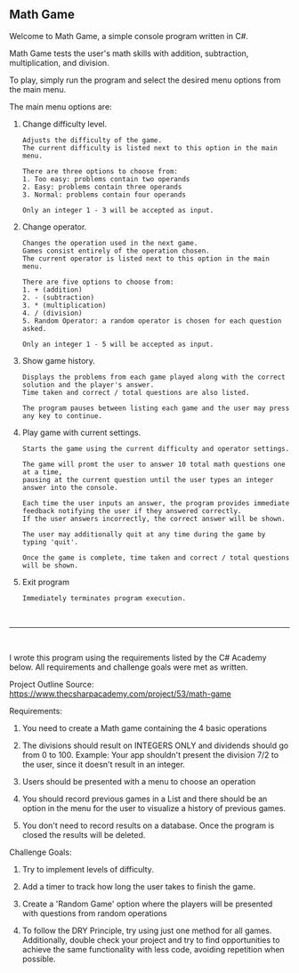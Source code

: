 ## Math Game

Welcome to Math Game, a simple console program written in C#.

Math Game tests the user's math skills with addition, subtraction, multiplication, and division.

To play, simply run the program and select the desired menu options from the main menu.

The main menu options are:
1. Change difficulty level.
    ```
    Adjusts the difficulty of the game.
    The current difficulty is listed next to this option in the main menu.

    There are three options to choose from:
    1. Too easy: problems contain two operands
    2. Easy: problems contain three operands
    3. Normal: problems contain four operands

    Only an integer 1 - 3 will be accepted as input.
    ```
2. Change operator.
    ```
    Changes the operation used in the next game. 
    Games consist entirely of the operation chosen.
    The current operator is listed next to this option in the main menu.

    There are five options to choose from:
    1. + (addition)
    2. - (subtraction)
    3. * (multiplication)
    4. / (division)
    5. Random Operator: a random operator is chosen for each question asked.

    Only an integer 1 - 5 will be accepted as input.
    ```
3. Show game history.
    ```
    Displays the problems from each game played along with the correct solution and the player's answer.
    Time taken and correct / total questions are also listed.
    
    The program pauses between listing each game and the user may press any key to continue.
    ```
4. Play game with current settings.
    ```
    Starts the game using the current difficulty and operator settings.
    
    The game will promt the user to answer 10 total math questions one at a time, 
    pausing at the current question until the user types an integer answer into the console.

    Each time the user inputs an answer, the program provides immediate feedback notifying the user if they answered correctly.
    If the user answers incorrectly, the correct answer will be shown.

    The user may additionally quit at any time during the game by typing 'quit'.

    Once the game is complete, time taken and correct / total questions will be shown.
    ```
5. Exit program
    ```
    Immediately terminates program execution.
    ```

<br>

---

<br>

I wrote this program using the requirements listed by the C# Academy below. All requirements and challenge goals were met as written.

Project Outline Source: https://www.thecsharpacademy.com/project/53/math-game

Requirements:

1. You need to create a Math game containing the 4 basic operations

2. The divisions should result on INTEGERS ONLY and dividends should go from 0 to 100. Example: Your app shouldn't present the division 7/2 to the user, since it doesn't result in an integer.

3. Users should be presented with a menu to choose an operation

4. You should record previous games in a List and there should be an option in the menu for the user to visualize a history of previous games.

5. You don't need to record results on a database. Once the program is closed the results will be deleted.


Challenge Goals:

1. Try to implement levels of difficulty.

2. Add a timer to track how long the user takes to finish the game.

3. Create a 'Random Game' option where the players will be presented with questions from random operations

4. To follow the DRY Principle, try using just one method for all games. Additionally, double check your project and try to find opportunities to achieve the same functionality with less code, avoiding repetition when possible.
